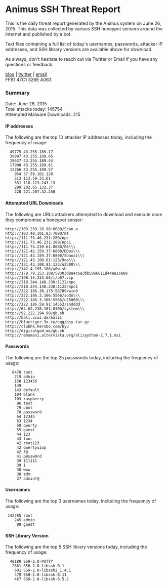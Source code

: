 # Animus SSH Threat Report

This is the daily threat report generated by the Animus system on June 26, 2015. This data was collected by various SSH honeypot sensors around the Internet and published by a bot.  

Text files containing a full list of today's usernames, passwords, attacker IP addresses, and SSH library versions are available above for download.  

As always, don't hesitate to reach out via Twitter or Email if you have any questions or feedback.  

[blog](http://morris.guru) | [twitter](https://twitter.com/andrew___morris) | [email](mailto:andrew@morris.guru)  
FFB1 47C1 326E A063  

### Summary

Date: June 26, 2015  
Total attacks today: 145754  
Attempted Malware Downloads: 215 

#### IP addresses
The following are the top 10 attacker IP addresses today, including the frequency of usage:
```
  49775 43.255.189.17
  39997 43.255.189.65
  19637 43.255.189.44
  17908 43.255.189.61
  12266 43.255.189.57
    954 37.59.102.128
    513 113.59.33.61
    331 118.123.243.13
    299 202.65.132.37
    220 221.207.32.250
```

#### Attempted URL Downloads
The following are URLs attackers attempted to download and execute once they compromise a honeypot sensor:
```
http://103.239.28.98:8080/Scan.a
http://103.40.101.83:7080/mt
http://111.73.46.231:280/npc
http://111.73.46.231:280/npc1
http://111.74.239.61:8080/04\\\
http://121.42.159.37:6800/DDos\\\
http://121.42.159.37:6800/Sbaozi\\\
http://121.43.100.81:123/9oo\\\
http://121.43.100.81:123/u2500\\\
http://142.4.195.180/w0w.sh
http://178.79.153.108/58303d8e4c6e3bb5066611d44ae1ce88
http://198.15.234.66/i/a07.zip
http://218.244.148.238:1122/npc
http://218.244.148.238:1122/npc1
http://222.186.30.175:56789/win9
http://222.186.3.166:5566/sodo\\\
http://222.186.3.166:5566/u25000\\\
http://222.186.59.91:14552/sndddd
http://64.62.238.101:8300/system\\\
http://92.222.194.90/gb.sh
http://bali.ucoz.de/bali1
http://bluetiger.3x.ro/egg/psy.tar.gz
http://clubhk.herobo.com/byu
http://digitalgod.me/gb.sh
http://remaman1.altervista.org/ali/python-2.7.1.msi
```

#### Passwords
The following are the top 25 passwords today, including the frequency of usage:
```
   6478 root
    219 admin
    150 123456
    149 
    143 default
    104 blank
    103 raspberry
     96 test
     79 ubnt
     78 password
     64 12345
     63 1234
     58 qwerty
     55 guest
     44 123
     43 toor
     42 root123
     42 qwertyuiop
     42 !@
     41 p@ssw0rd
     39 111111
     39 1
     38 www
     38 adm
     37 admin!@
```

#### Usernames
The following are the top 3 usernames today, including the frequency of usage:
```
 142785 root
    245 admin
     88 guest
```

#### SSH Library Version
The following are the top 5 SSH library versions today, including the frequency of usage:
```
  48180 SSH-2.0-PUTTY
   2361 SSH-2.0-libssh-0.1
    601 SSH-2.0-libssh2_1.4.1
    479 SSH-2.0-libssh-0.11
    467 SSH-2.0-libssh-0.5.2
```
